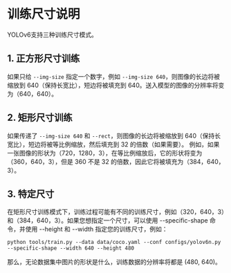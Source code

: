 # 训练尺寸说明
YOLOv6支持三种训练尺寸模式。

## 1. 正方形尺寸训练
如果只给 `--img-size` 指定一个数字，例如 `--img-size 640`，则图像的长边将被缩放到 640（保持长宽比），短边将被填充到 640。送入模型的图像的分辨率将变为（640，640）。

## 2. 矩形尺寸训练
如果传递了 `--img-size 640` 和 `--rect`，则图像的长边将被缩放到 640（保持长宽比），短边将被等比例缩放，然后填充到 32 的倍数（如果需要）。
例如，如果一张图像的形状为（720，1280，3），在等比例缩放后，它的形状将变为（360，640，3），但是 360 不是 32 的倍数，因此它将被填充为（384，640，3）。

## 3. 特定尺寸
在矩形尺寸训练模式下，训练过程可能有不同的训练尺寸，例如（320，640，3）和（384，640，3）。如果您想指定一个尺寸，可以使用 --specific-shape 命令，并使用 --height 和 --width 指定您的训练尺寸，例如：
```
python tools/train.py --data data/coco.yaml --conf configs/yolov6n.py --specific-shape --width 640 --height 480
``` 
那么，无论数据集中图片的形状是什么，训练数据的分辨率将都是 (480, 640)。